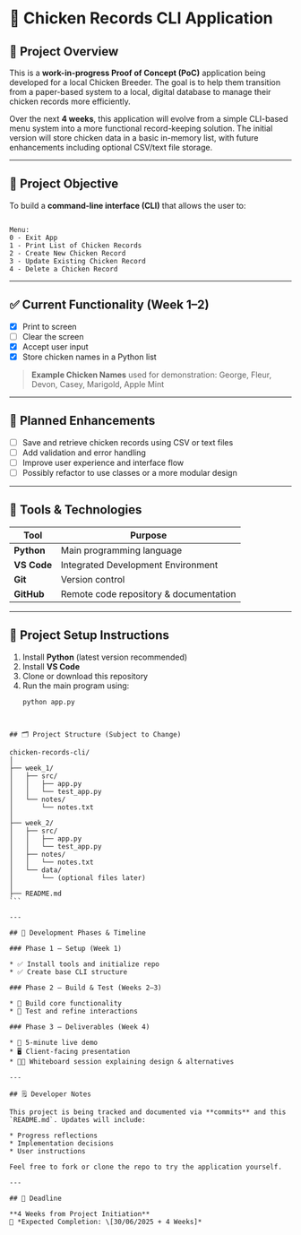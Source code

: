 # 🐔 Chicken Records CLI Application

## 📌 Project Overview

This is a **work-in-progress Proof of Concept (PoC)** application being developed for a local Chicken Breeder. The goal is to help them transition from a paper-based system to a local, digital database to manage their chicken records more efficiently.

Over the next **4 weeks**, this application will evolve from a simple CLI-based menu system into a more functional record-keeping solution. The initial version will store chicken data in a basic in-memory list, with future enhancements including optional CSV/text file storage.

---

## 🎯 Project Objective

To build a **command-line interface (CLI)** that allows the user to:

```

Menu:
0 - Exit App
1 - Print List of Chicken Records
2 - Create New Chicken Record
3 - Update Existing Chicken Record
4 - Delete a Chicken Record

````

---

## ✅ Current Functionality (Week 1–2)

- [x] Print to screen  
- [ ] Clear the screen  
- [x] Accept user input  
- [x] Store chicken names in a Python list  

> **Example Chicken Names** used for demonstration:
> George, Fleur, Devon, Casey, Marigold, Apple Mint

---

## 🚧 Planned Enhancements

- [ ] Save and retrieve chicken records using CSV or text files  
- [ ] Add validation and error handling  
- [ ] Improve user experience and interface flow  
- [ ] Possibly refactor to use classes or a more modular design

---

## 🧰 Tools & Technologies

| Tool       | Purpose                            |
|------------|------------------------------------|
| **Python** | Main programming language          |
| **VS Code**| Integrated Development Environment |
| **Git**    | Version control                    |
| **GitHub** | Remote code repository & documentation |

---

## 📁 Project Setup Instructions

1. Install **Python** (latest version recommended)
2. Install **VS Code**
3. Clone or download this repository
4. Run the main program using:  
   ```bash
   python app.py
````


## 🗂 Project Structure (Subject to Change)

chicken-records-cli/
│
├── week_1/
│   ├── src/
│   │   ├── app.py
│   │   └── test_app.py
│   └── notes/
│       └── notes.txt
│
├── week_2/
│   ├── src/
│   │   ├── app.py
│   │   └── test_app.py
│   ├── notes/
│   │   └── notes.txt
│   └── data/
│       └── (optional files later)
│
├── README.md
```

---

## 🧪 Development Phases & Timeline

### Phase 1 – Setup (Week 1)

* ✅ Install tools and initialize repo
* ✅ Create base CLI structure

### Phase 2 – Build & Test (Weeks 2–3)

* 🔧 Build core functionality
* 🧪 Test and refine interactions

### Phase 3 – Deliverables (Week 4)

* 🎥 5-minute live demo
* 🖥 Client-facing presentation
* 🧑‍🏫 Whiteboard session explaining design & alternatives

---

## 🗒️ Developer Notes

This project is being tracked and documented via **commits** and this `README.md`. Updates will include:

* Progress reflections
* Implementation decisions
* User instructions

Feel free to fork or clone the repo to try the application yourself.

---

## 📅 Deadline

**4 Weeks from Project Initiation**
📌 *Expected Completion: \[30/06/2025 + 4 Weeks]*

